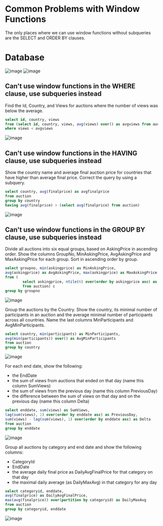 # Common Problems with Window Functions #

The only places where we can use window functions without subqueries are the SELECT and ORDER BY clauses.

# Database #

![image](https://user-images.githubusercontent.com/77920592/194302116-4c3838a2-a9da-4882-91eb-f0c866984f55.png)
![image](https://user-images.githubusercontent.com/77920592/194302160-e189906f-638d-45de-ad48-7820d3e0f3cf.png)

## Can't use window functions in the WHERE clause, use subqueries instead ##

Find the Id, Country, and Views for auctions where the number of views was below the average.

```sql
select id, country, views
from (select id, country, views, avg(views) over() as avgviews from auction) c
where views < avgviews
```
![image](https://user-images.githubusercontent.com/77920592/194300320-1456ee5c-9596-4e94-b8ad-f99a3153f62b.png)

## Can't use window functions in the HAVING clause, use subqueries instead ##

Show the country name and average final auction price for countries that have higher than average final price. Correct the query by using a subquery.

```sql
select country, avg(finalprice) as avgfinalprice
from auction
group by country
having avg(finalprice) > (select avg(finalprice) from auction)
```

![image](https://user-images.githubusercontent.com/77920592/194301144-9a320932-ca5a-4539-90fb-894525ab75ac.png)

## Can't use window functions in the GROUP BY clause, use subqueries instead ##

Divide all auctions into six equal groups, based on AskingPrice in ascending order. Show the columns GroupNo, MinAskingPrice, AvgAskingPrice and MaxAskingPrice for each group. Sort in ascending order by group.

```sql
select groupno, min(askingprice) as MinAskingPrice, 
avg(askingprice) as AvgAskingPrice, max(askingprice) as MaxAskingPrice
from (
		select askingprice, ntile(6) over(order by askingprice asc) as GroupNo 
  		from auction) c
group by groupno
```

![image](https://user-images.githubusercontent.com/77920592/194301893-0eee2e7f-7f24-4639-bef9-c12f78f4b542.png)

Group the auctions by the Country. Show the country, its minimal number of participants in an auction and the average minimal number of participants across all countries. Name the last columns MinParticipants and AvgMinParticipants.

```sql
select country, min(participants) as MinParticipants, 
avg(min(participants)) over() as AvgMinParticipants
from auction
group by country
```

![image](https://user-images.githubusercontent.com/77920592/194302823-e26f4c04-7bc4-4c15-b46d-ea9aa915f525.png)

For each end date, show the following:
- the EndDate
- the sum of views from auctions that ended on that day (name this column SumViews)
- the sum of views from the previous day (name this column PreviousDay)
- the difference between the sum of views on that day and on the previous day (name this column Delta)

```sql
select enddate, sum(views) as SumViews,
lag(sum(views), 1) over(order by enddate asc) as PreviousDay,
sum(views) - lag(sum(views), 1) over(order by enddate asc) as Delta
from auction
group by enddate
```

![image](https://user-images.githubusercontent.com/77920592/194304261-70357e77-085b-4b26-a2d4-9162bb596067.png)

Group all auctions by category and end date and show the following columns:
- CategoryId
- EndDate
- the average daily final price as DailyAvgFinalPrice for that category on that day
- the maximal daily average (as DailyMaxAvg) in that category for any day

```sql
select categoryid, enddate, 
avg(finalprice) as DailyAvgFinalPrice,
max(avg(finalprice)) over(partition by categoryid) as DailyMaxAvg
from auction
group by categoryid, enddate
```

![image](https://user-images.githubusercontent.com/77920592/194304866-7de97c5a-47c4-4877-8ce5-137a4be57158.png)

